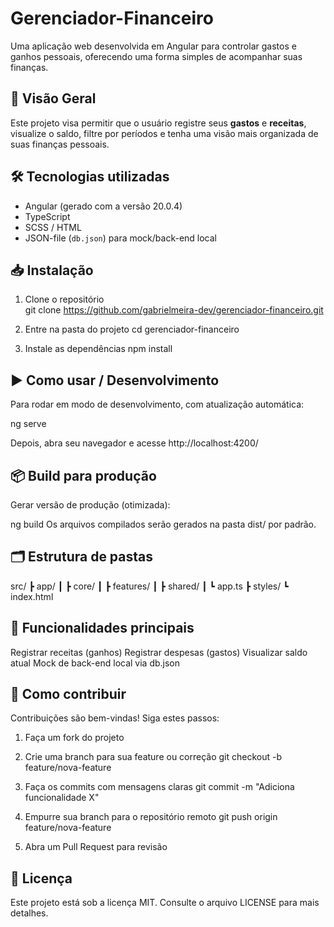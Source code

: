# Gerenciador-Financeiro

Uma aplicação web desenvolvida em Angular para controlar gastos e ganhos pessoais, oferecendo uma forma simples de acompanhar suas finanças.

## 🚀 Visão Geral

Este projeto visa permitir que o usuário registre seus **gastos** e **receitas**, visualize o saldo, filtre por períodos e tenha uma visão mais organizada de suas finanças pessoais.

## 🛠 Tecnologias utilizadas

- Angular (gerado com a versão 20.0.4) 
- TypeScript  
- SCSS / HTML  
- JSON-file (`db.json`) para mock/back-end local

## 📥 Instalação

1. Clone o repositório  
   git clone https://github.com/gabrielmeira-dev/gerenciador-financeiro.git

2. Entre na pasta do projeto
cd gerenciador-financeiro


3. Instale as dependências
npm install


## ▶️ Como usar / Desenvolvimento
Para rodar em modo de desenvolvimento, com atualização automática:

ng serve

Depois, abra seu navegador e acesse http://localhost:4200/

## 📦 Build para produção
Gerar versão de produção (otimizada):

ng build
Os arquivos compilados serão gerados na pasta dist/ por padrão.

## 🗂 Estrutura de pastas

src/
 ┣ app/
 ┃ ┣ core/
 ┃ ┣ features/
 ┃ ┣ shared/
 ┃ ┗ app.ts
 ┣ styles/
 ┗ index.html

## 🧩 Funcionalidades principais
Registrar receitas (ganhos)
Registrar despesas (gastos)
Visualizar saldo atual
Mock de back-end local via db.json

## 🤝 Como contribuir
Contribuições são bem-vindas! Siga estes passos:

1. Faça um fork do projeto

2. Crie uma branch para sua feature ou correção
git checkout -b feature/nova-feature

3. Faça os commits com mensagens claras
git commit -m "Adiciona funcionalidade X"

4. Empurre sua branch para o repositório remoto
git push origin feature/nova-feature

5. Abra um Pull Request para revisão

## 📄 Licença
Este projeto está sob a licença MIT. Consulte o arquivo LICENSE para mais detalhes.